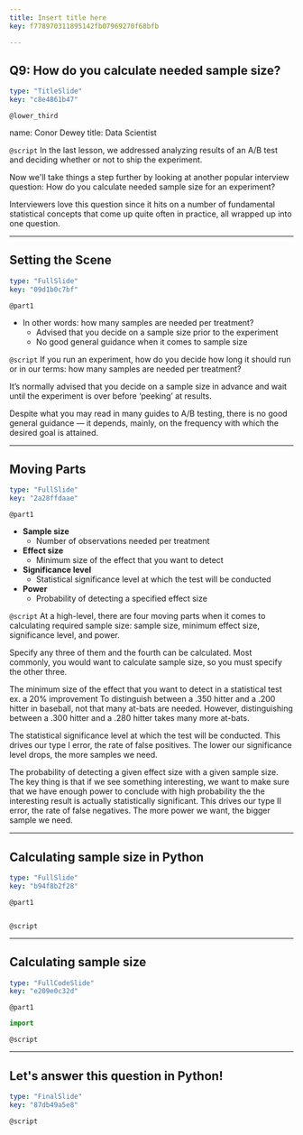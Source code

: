 ```yaml
---
title: Insert title here
key: f778970311895142fb07969270f68bfb

---
```

## Q9: How do you calculate needed sample size?

```yaml
type: "TitleSlide"
key: "c8e4861b47"
```

`@lower_third`

name: Conor Dewey
title: Data Scientist


`@script`
In the last lesson, we addressed analyzing results of an A/B test and deciding whether or not to ship the experiment. 

Now we'll take things a step further by looking at another popular interview question: How do you calculate needed sample size for an experiment?

Interviewers love this question since it hits on a number of fundamental statistical concepts that come up quite often in practice, all wrapped up into one question.


---
## Setting the Scene

```yaml
type: "FullSlide"
key: "09d1b0c7bf"
```

`@part1`
* In other words: how many samples are needed per treatment?
   * Advised that you decide on a sample size prior to the experiment
   * No good general guidance when it comes to sample size


`@script`
If you run an experiment, how do you decide how long it should run or in our terms: how many samples are needed per treatment?

It’s normally advised that you decide on a sample size in advance and wait until the experiment is over before ‘peeking’ at results. 

Despite what you may read in many guides to A/B testing, there is no good general guidance — it depends, mainly, on the frequency with which the desired goal is attained.


---
## Moving Parts

```yaml
type: "FullSlide"
key: "2a28ffdaae"
```

`@part1`
* **Sample size**
   * Number of observations needed per treatment
* **Effect size**
   * Minimum size of the effect that you want to detect
* **Significance level**
   * Statistical significance level at which the test will be conducted
* **Power**
   * Probability of detecting a specified effect size


`@script`
At a high-level, there are four moving parts when it comes to calculating required sample size: sample size, minimum effect size, significance level, and power.

Specify any three of them and the fourth can be calculated. Most commonly, you would want to calculate sample size, so you must specify the other three.

The minimum size of the effect that you want to detect in a statistical test ex. a 20% improvement
To distinguish between a .350 hitter and a .200 hitter in baseball, not that many at-bats are needed. However, distinguishing between a .300 hitter and a .280 hitter takes many more at-bats.

The statistical significance level at which the test will be conducted. This drives our type I error, the rate of false positives. The lower our significance level drops, the more samples we need.

The probability of detecting a given effect size with a given sample size. The key thing is that if we see something interesting, we want to make sure that we have enough power to conclude with high probability the the interesting result is actually statistically significant. This drives our type II error, the rate of false negatives. The more power we want, the bigger sample we need.


---
## Calculating sample size in Python 

```yaml
type: "FullSlide"
key: "b94f8b2f28"
```

`@part1`
```python

```


`@script`



---
## Calculating sample size

```yaml
type: "FullCodeSlide"
key: "e209e0c32d"
```

`@part1`
```python
import 
```


`@script`



---
## Let's answer this question in Python!

```yaml
type: "FinalSlide"
key: "87db49a5e8"
```

`@script`



